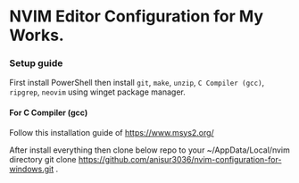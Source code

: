 # NVIM Editor Configuration for My Works.

### Setup guide

First install PowerShell then install `git`, `make`, `unzip`, `C Compiler (gcc)`, `ripgrep`, `neovim` using winget package manager.

#### For C Compiler (gcc)

Follow this installation guide of https://www.msys2.org/

After install everything then clone below repo to your ~/AppData/Local/nvim directory
git clone https://github.com/anisur3036/nvim-configuration-for-windows.git .
